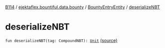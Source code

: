 [B114](../../index.md) / [ejektaflex.bountiful.data.bounty](../index.md) / [BountyEntryEntity](index.md) / [deserializeNBT](./deserialize-n-b-t.md)

# deserializeNBT

`fun deserializeNBT(tag: CompoundNBT): `[`Unit`](https://kotlinlang.org/api/latest/jvm/stdlib/kotlin/-unit/index.html) [(source)](https://github.com/ejektaflex/Bountiful/tree/develop/src/main/kotlin/ejektaflex/bountiful/data/bounty/BountyEntryEntity.kt#L29)